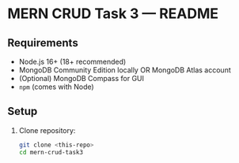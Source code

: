 # MERN CRUD Task 3 — README

## Requirements
- Node.js 16+ (18+ recommended)
- MongoDB Community Edition locally OR MongoDB Atlas account
- (Optional) MongoDB Compass for GUI
- `npm` (comes with Node)

## Setup
1. Clone repository:
   ```bash
   git clone <this-repo>
   cd mern-crud-task3
